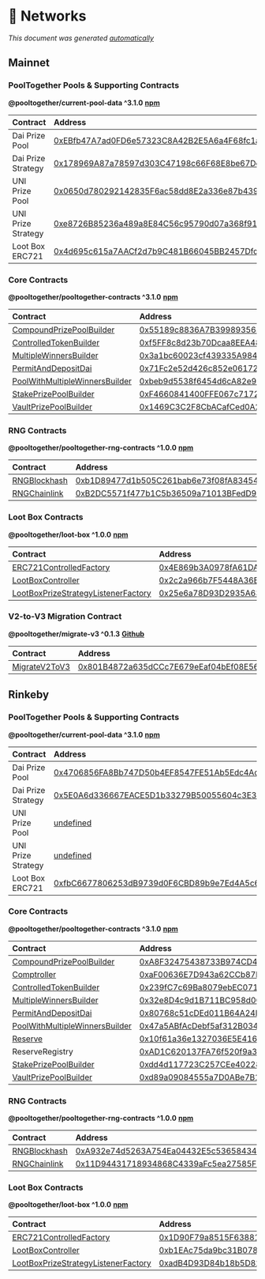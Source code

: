 # 📡 Networks

_This document was generated_ [_automatically_](https://github.com/pooltogether/generate-networks-doc)

## Mainnet

### PoolTogether Pools & Supporting Contracts

**@pooltogether/current-pool-data ^3.1.0** [**npm**](https://www.npmjs.com/package/@pooltogether/current-pool-data)

| Contract | Address |
| :--- | :--- |
| Dai Prize Pool | [0xEBfb47A7ad0FD6e57323C8A42B2E5A6a4F68fc1a](https://etherscan.io/address/0xEBfb47A7ad0FD6e57323C8A42B2E5A6a4F68fc1a) |
| Dai Prize Strategy | [0x178969A87a78597d303C47198c66F68E8be67Dc2](https://etherscan.io/address/0x178969A87a78597d303C47198c66F68E8be67Dc2) |
| UNI Prize Pool | [0x0650d780292142835F6ac58dd8E2a336e87b4393](https://etherscan.io/address/0x0650d780292142835F6ac58dd8E2a336e87b4393) |
| UNI Prize Strategy | [0xe8726B85236a489a8E84C56c95790d07a368f913](https://etherscan.io/address/0xe8726B85236a489a8E84C56c95790d07a368f913) |
| Loot Box ERC721 | [0x4d695c615a7AACf2d7b9C481B66045BB2457Dfde](https://etherscan.io/address/0x4d695c615a7AACf2d7b9C481B66045BB2457Dfde) |

### Core Contracts

**@pooltogether/pooltogether-contracts ^3.1.0** [**npm**](https://www.npmjs.com/package/@pooltogether/pooltogether-contracts)

| Contract | Address | Artifact |
| :--- | :--- | :--- |
| [CompoundPrizePoolBuilder](https://github.com/pooltogether/pooltogether-pool-contracts/tree/version-3/contracts/builders/CompoundPrizePoolBuilder.sol) | [0x55189c8836A7B3998935683F5AFACEE733B5fd20](https://etherscan.io/address/0x55189c8836A7B3998935683F5AFACEE733B5fd20) | [Artifact](https://github.com/pooltogether/pooltogether-pool-contracts/tree/version-3/deployments/mainnet/CompoundPrizePoolBuilder.json) |
| [ControlledTokenBuilder](https://github.com/pooltogether/pooltogether-pool-contracts/tree/version-3/contracts/builders/ControlledTokenBuilder.sol) | [0xf5FF8c8d23b70Dcaa8EEA48C9D1A6E0d64aD59Cc](https://etherscan.io/address/0xf5FF8c8d23b70Dcaa8EEA48C9D1A6E0d64aD59Cc) | [Artifact](https://github.com/pooltogether/pooltogether-pool-contracts/tree/version-3/deployments/mainnet/ControlledTokenBuilder.json) |
| [MultipleWinnersBuilder](https://github.com/pooltogether/pooltogether-pool-contracts/tree/version-3/contracts/builders/MultipleWinnersBuilder.sol) | [0x3a1bc60023cf439335A984d153E02c62F515446E](https://etherscan.io/address/0x3a1bc60023cf439335A984d153E02c62F515446E) | [Artifact](https://github.com/pooltogether/pooltogether-pool-contracts/tree/version-3/deployments/mainnet/MultipleWinnersBuilder.json) |
| [PermitAndDepositDai](https://github.com/pooltogether/pooltogether-pool-contracts/tree/version-3/contracts/permit/PermitAndDepositDai.sol) | [0x71Fc2e52d426c852e06172c3a00180D5E9f8A70C](https://etherscan.io/address/0x71Fc2e52d426c852e06172c3a00180D5E9f8A70C) | [Artifact](https://github.com/pooltogether/pooltogether-pool-contracts/tree/version-3/deployments/mainnet/PermitAndDepositDai.json) |
| [PoolWithMultipleWinnersBuilder](https://github.com/pooltogether/pooltogether-pool-contracts/tree/version-3/contracts/builders/PoolWithMultipleWinnersBuilder.sol) | [0xbeb9d5538f6454d6cA82e9e901453986abDA1e7A](https://etherscan.io/address/0xbeb9d5538f6454d6cA82e9e901453986abDA1e7A) | [Artifact](https://github.com/pooltogether/pooltogether-pool-contracts/tree/version-3/deployments/mainnet/PoolWithMultipleWinnersBuilder.json) |
| [StakePrizePoolBuilder](https://github.com/pooltogether/pooltogether-pool-contracts/tree/version-3/contracts/builders/StakePrizePoolBuilder.sol) | [0xF4660841400FFE067c7172934F31B43e0CBe359F](https://etherscan.io/address/0xF4660841400FFE067c7172934F31B43e0CBe359F) | [Artifact](https://github.com/pooltogether/pooltogether-pool-contracts/tree/version-3/deployments/mainnet/StakePrizePoolBuilder.json) |
| [VaultPrizePoolBuilder](https://github.com/pooltogether/pooltogether-pool-contracts/tree/version-3/contracts/builders/VaultPrizePoolBuilder.sol) | [0x1469C3C2F8CbACafCed0A271711e3491700b4f5d](https://etherscan.io/address/0x1469C3C2F8CbACafCed0A271711e3491700b4f5d) | [Artifact](https://github.com/pooltogether/pooltogether-pool-contracts/tree/version-3/deployments/mainnet/VaultPrizePoolBuilder.json) |

### RNG Contracts

**@pooltogether/pooltogether-rng-contracts ^1.0.0** [**npm**](https://www.npmjs.com/package/@pooltogether/pooltogether-rng-contracts)

| Contract | Address | Artifact |
| :--- | :--- | :--- |
| [RNGBlockhash](https://github.com/pooltogether/pooltogether-rng-contracts/tree/master/contracts/RNGBlockhash.sol) | [0xb1D89477d1b505C261bab6e73f08fA834544CD21](https://etherscan.io/address/0xb1D89477d1b505C261bab6e73f08fA834544CD21) | [Artifact](https://github.com/pooltogether/pooltogether-rng-contracts/tree/master/deployments/mainnet/RNGBlockhash.json) |
| [RNGChainlink](https://github.com/pooltogether/pooltogether-rng-contracts/tree/master/contracts/RNGChainlink.sol) | [0xB2DC5571f477b1C5b36509a71013BFedD9Cc492F](https://etherscan.io/address/0xB2DC5571f477b1C5b36509a71013BFedD9Cc492F) | [Artifact](https://github.com/pooltogether/pooltogether-rng-contracts/tree/master/deployments/mainnet/RNGChainlink.json) |

### Loot Box Contracts

**@pooltogether/loot-box ^1.0.0** [**npm**](https://www.npmjs.com/package/@pooltogether/loot-box)

| Contract | Address | Artifact |
| :--- | :--- | :--- |
| [ERC721ControlledFactory](https://github.com/pooltogether/loot-box/tree/main/contracts/ERC721ControlledFactory.sol) | [0x4E869b3A0978fA61DAbd7Da8F9B272AADc745Fb3](https://etherscan.io/address/0x4E869b3A0978fA61DAbd7Da8F9B272AADc745Fb3) | [Artifact](https://github.com/pooltogether/loot-box/tree/main/deployments/mainnet/ERC721ControlledFactory.json) |
| [LootBoxController](https://github.com/pooltogether/loot-box/tree/main/contracts/LootBoxController.sol) | [0x2c2a966b7F5448A36EC9f896088DfB99B21d8A24](https://etherscan.io/address/0x2c2a966b7F5448A36EC9f896088DfB99B21d8A24) | [Artifact](https://github.com/pooltogether/loot-box/tree/main/deployments/mainnet/LootBoxController.json) |
| [LootBoxPrizeStrategyListenerFactory](https://github.com/pooltogether/loot-box/tree/main/contracts/LootBoxPrizeStrategyListenerFactory.sol) | [0x25e6a78D93D2935A638fDbd684e7b39565d0B7eA](https://etherscan.io/address/0x25e6a78D93D2935A638fDbd684e7b39565d0B7eA) | [Artifact](https://github.com/pooltogether/loot-box/tree/main/deployments/mainnet/LootBoxPrizeStrategyListenerFactory.json) |

### V2-to-V3 Migration Contract

**@pooltogether/migrate-v3 ^0.1.3** [**Github**](https://github.com/pooltogether/pooltogether-migrate-v3)

| Contract | Address | Artifact |
| :--- | :--- | :--- |
| [MigrateV2ToV3](https://github.com/pooltogether/pooltogether-migrate-v3/tree/master/contracts/MigrateV2ToV3.sol) | [0x801B4872a635dCCc7E679eEaf04bEf08E562972a](https://etherscan.io/address/0x801B4872a635dCCc7E679eEaf04bEf08E562972a) | [Artifact](https://github.com/pooltogether/pooltogether-migrate-v3/tree/master/deployments/mainnet/MigrateV2ToV3.json) |

## Rinkeby

### PoolTogether Pools & Supporting Contracts

**@pooltogether/current-pool-data ^3.1.0** [**npm**](https://www.npmjs.com/package/@pooltogether/current-pool-data)

| Contract | Address |
| :--- | :--- |
| Dai Prize Pool | [0x4706856FA8Bb747D50b4EF8547FE51Ab5Edc4Ac2](https://rinkeby.etherscan.io/address/0x4706856FA8Bb747D50b4EF8547FE51Ab5Edc4Ac2) |
| Dai Prize Strategy | [0x5E0A6d336667EACE5D1b33279B50055604c3E329](https://rinkeby.etherscan.io/address/0x5E0A6d336667EACE5D1b33279B50055604c3E329) |
| UNI Prize Pool | [undefined](https://rinkeby.etherscan.io/address/undefined) |
| UNI Prize Strategy | [undefined](https://rinkeby.etherscan.io/address/undefined) |
| Loot Box ERC721 | [0xfbC6677806253dB9739d0F6CBD89b9e7Ed4A5c66](https://rinkeby.etherscan.io/address/0xfbC6677806253dB9739d0F6CBD89b9e7Ed4A5c66) |

### Core Contracts

**@pooltogether/pooltogether-contracts ^3.1.0** [**npm**](https://www.npmjs.com/package/@pooltogether/pooltogether-contracts)

| Contract | Address | Artifact |
| :--- | :--- | :--- |
| [CompoundPrizePoolBuilder](https://github.com/pooltogether/pooltogether-pool-contracts/tree/version-3/contracts/builders/CompoundPrizePoolBuilder.sol) | [0xA8F32475438733B974CD4F19Ba8f97484EeB95a3](https://rinkeby.etherscan.io/address/0xA8F32475438733B974CD4F19Ba8f97484EeB95a3) | [Artifact](https://github.com/pooltogether/pooltogether-pool-contracts/tree/version-3/deployments/rinkeby/CompoundPrizePoolBuilder.json) |
| [Comptroller](https://github.com/pooltogether/pooltogether-pool-contracts/tree/version-3/contracts/comptroller/Comptroller.sol) | [0xaF00636E7D943a62CCb87E8153c1C97bF657F11D](https://rinkeby.etherscan.io/address/0xaF00636E7D943a62CCb87E8153c1C97bF657F11D) | [Artifact](https://github.com/pooltogether/pooltogether-pool-contracts/tree/version-3/deployments/rinkeby/Comptroller.json) |
| [ControlledTokenBuilder](https://github.com/pooltogether/pooltogether-pool-contracts/tree/version-3/contracts/builders/ControlledTokenBuilder.sol) | [0x239fC7c69Ba8079ebEC07156F13a6d78d234Fa6B](https://rinkeby.etherscan.io/address/0x239fC7c69Ba8079ebEC07156F13a6d78d234Fa6B) | [Artifact](https://github.com/pooltogether/pooltogether-pool-contracts/tree/version-3/deployments/rinkeby/ControlledTokenBuilder.json) |
| [MultipleWinnersBuilder](https://github.com/pooltogether/pooltogether-pool-contracts/tree/version-3/contracts/builders/MultipleWinnersBuilder.sol) | [0x32e8D4c9d1B711BC958d0Ce8D14b41F77Bb03a64](https://rinkeby.etherscan.io/address/0x32e8D4c9d1B711BC958d0Ce8D14b41F77Bb03a64) | [Artifact](https://github.com/pooltogether/pooltogether-pool-contracts/tree/version-3/deployments/rinkeby/MultipleWinnersBuilder.json) |
| [PermitAndDepositDai](https://github.com/pooltogether/pooltogether-pool-contracts/tree/version-3/contracts/permit/PermitAndDepositDai.sol) | [0x80768c51cDEd011B64A24Ba91b6d4471bB3Da150](https://rinkeby.etherscan.io/address/0x80768c51cDEd011B64A24Ba91b6d4471bB3Da150) | [Artifact](https://github.com/pooltogether/pooltogether-pool-contracts/tree/version-3/deployments/rinkeby/PermitAndDepositDai.json) |
| [PoolWithMultipleWinnersBuilder](https://github.com/pooltogether/pooltogether-pool-contracts/tree/version-3/contracts/builders/PoolWithMultipleWinnersBuilder.sol) | [0x47a5ABfAcDebf5af312B034B3b748935A0259136](https://rinkeby.etherscan.io/address/0x47a5ABfAcDebf5af312B034B3b748935A0259136) | [Artifact](https://github.com/pooltogether/pooltogether-pool-contracts/tree/version-3/deployments/rinkeby/PoolWithMultipleWinnersBuilder.json) |
| [Reserve](https://github.com/pooltogether/pooltogether-pool-contracts/tree/version-3/contracts/reserve/Reserve.sol) | [0x10f61a36e1327036E5E416D52ff0f4b5c9EfAAA3](https://rinkeby.etherscan.io/address/0x10f61a36e1327036E5E416D52ff0f4b5c9EfAAA3) | [Artifact](https://github.com/pooltogether/pooltogether-pool-contracts/tree/version-3/deployments/rinkeby/Reserve.json) |
| ReserveRegistry | [0xAD1C620137FA76f520f9a39daAcD7B008D7d2F2D](https://rinkeby.etherscan.io/address/0xAD1C620137FA76f520f9a39daAcD7B008D7d2F2D) | [Artifact](https://github.com/pooltogether/pooltogether-pool-contracts/tree/version-3/deployments/rinkeby/ReserveRegistry.json) |
| [StakePrizePoolBuilder](https://github.com/pooltogether/pooltogether-pool-contracts/tree/version-3/contracts/builders/StakePrizePoolBuilder.sol) | [0xdd4d117723C257CEe402285D3aCF218E9A8236E1](https://rinkeby.etherscan.io/address/0xdd4d117723C257CEe402285D3aCF218E9A8236E1) | [Artifact](https://github.com/pooltogether/pooltogether-pool-contracts/tree/version-3/deployments/rinkeby/StakePrizePoolBuilder.json) |
| [VaultPrizePoolBuilder](https://github.com/pooltogether/pooltogether-pool-contracts/tree/version-3/contracts/builders/VaultPrizePoolBuilder.sol) | [0xd89a09084555a7D0ABe7B111b1f78DFEdDd638Be](https://rinkeby.etherscan.io/address/0xd89a09084555a7D0ABe7B111b1f78DFEdDd638Be) | [Artifact](https://github.com/pooltogether/pooltogether-pool-contracts/tree/version-3/deployments/rinkeby/VaultPrizePoolBuilder.json) |

### RNG Contracts

**@pooltogether/pooltogether-rng-contracts ^1.0.0** [**npm**](https://www.npmjs.com/package/@pooltogether/pooltogether-rng-contracts)

| Contract | Address | Artifact |
| :--- | :--- | :--- |
| [RNGBlockhash](https://github.com/pooltogether/pooltogether-rng-contracts/tree/master/contracts/RNGBlockhash.sol) | [0xA932e74d5263A754Ea04432E5c53658434b0484B](https://rinkeby.etherscan.io/address/0xA932e74d5263A754Ea04432E5c53658434b0484B) | [Artifact](https://github.com/pooltogether/pooltogether-rng-contracts/tree/master/deployments/rinkeby/RNGBlockhash.json) |
| [RNGChainlink](https://github.com/pooltogether/pooltogether-rng-contracts/tree/master/contracts/RNGChainlink.sol) | [0x11D94431718934868C4339aFc5ea27585F46C99A](https://rinkeby.etherscan.io/address/0x11D94431718934868C4339aFc5ea27585F46C99A) | [Artifact](https://github.com/pooltogether/pooltogether-rng-contracts/tree/master/deployments/rinkeby/RNGChainlink.json) |

### Loot Box Contracts

**@pooltogether/loot-box ^1.0.0** [**npm**](https://www.npmjs.com/package/@pooltogether/loot-box)

| Contract | Address | Artifact |
| :--- | :--- | :--- |
| [ERC721ControlledFactory](https://github.com/pooltogether/loot-box/tree/main/contracts/ERC721ControlledFactory.sol) | [0x1D90F79a8515F63881075Ec2C212e18272aD9E38](https://rinkeby.etherscan.io/address/0x1D90F79a8515F63881075Ec2C212e18272aD9E38) | [Artifact](https://github.com/pooltogether/loot-box/tree/main/deployments/rinkeby/ERC721ControlledFactory.json) |
| [LootBoxController](https://github.com/pooltogether/loot-box/tree/main/contracts/LootBoxController.sol) | [0xb1EAc75da9bc31B078742C5AF9EDe62EFE31299D](https://rinkeby.etherscan.io/address/0xb1EAc75da9bc31B078742C5AF9EDe62EFE31299D) | [Artifact](https://github.com/pooltogether/loot-box/tree/main/deployments/rinkeby/LootBoxController.json) |
| [LootBoxPrizeStrategyListenerFactory](https://github.com/pooltogether/loot-box/tree/main/contracts/LootBoxPrizeStrategyListenerFactory.sol) | [0xadB4D93D84b18b5D82063aCf58b21587c92fdfb5](https://rinkeby.etherscan.io/address/0xadB4D93D84b18b5D82063aCf58b21587c92fdfb5) | [Artifact](https://github.com/pooltogether/loot-box/tree/main/deployments/rinkeby/LootBoxPrizeStrategyListenerFactory.json) |

